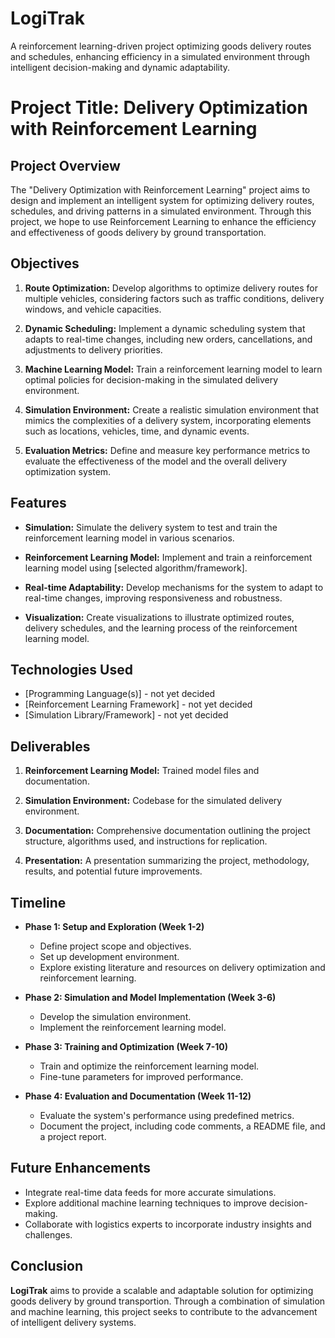 # LogiTrak
A reinforcement learning-driven project optimizing goods delivery routes and schedules, enhancing efficiency in a simulated environment through intelligent decision-making and dynamic adaptability.

# Project Title: Delivery Optimization with Reinforcement Learning

## Project Overview

The "Delivery Optimization with Reinforcement Learning" project aims to design and implement an intelligent system for optimizing delivery routes, schedules, and driving patterns in a simulated environment. Through this project, we hope to use Reinforcement Learning to enhance the efficiency and effectiveness of goods delivery by ground transportation.

## Objectives

1. **Route Optimization:** Develop algorithms to optimize delivery routes for multiple vehicles, considering factors such as traffic conditions, delivery windows, and vehicle capacities.

2. **Dynamic Scheduling:** Implement a dynamic scheduling system that adapts to real-time changes, including new orders, cancellations, and adjustments to delivery priorities.

3. **Machine Learning Model:** Train a reinforcement learning model to learn optimal policies for decision-making in the simulated delivery environment.

4. **Simulation Environment:** Create a realistic simulation environment that mimics the complexities of a delivery system, incorporating elements such as locations, vehicles, time, and dynamic events.

5. **Evaluation Metrics:** Define and measure key performance metrics to evaluate the effectiveness of the model and the overall delivery optimization system.

## Features

- **Simulation:** Simulate the delivery system to test and train the reinforcement learning model in various scenarios.

- **Reinforcement Learning Model:** Implement and train a reinforcement learning model using [selected algorithm/framework].

- **Real-time Adaptability:** Develop mechanisms for the system to adapt to real-time changes, improving responsiveness and robustness.

- **Visualization:** Create visualizations to illustrate optimized routes, delivery schedules, and the learning process of the reinforcement learning model.

## Technologies Used

- [Programming Language(s)] - not yet decided 
- [Reinforcement Learning Framework] - not yet decided
- [Simulation Library/Framework] - not yet decided

## Deliverables

1. **Reinforcement Learning Model:** Trained model files and documentation.

2. **Simulation Environment:** Codebase for the simulated delivery environment.

3. **Documentation:** Comprehensive documentation outlining the project structure, algorithms used, and instructions for replication.

4. **Presentation:** A presentation summarizing the project, methodology, results, and potential future improvements.

## Timeline

- **Phase 1: Setup and Exploration (Week 1-2)**
  - Define project scope and objectives.
  - Set up development environment.
  - Explore existing literature and resources on delivery optimization and reinforcement learning.

- **Phase 2: Simulation and Model Implementation (Week 3-6)**
  - Develop the simulation environment.
  - Implement the reinforcement learning model.

- **Phase 3: Training and Optimization (Week 7-10)**
  - Train and optimize the reinforcement learning model.
  - Fine-tune parameters for improved performance.

- **Phase 4: Evaluation and Documentation (Week 11-12)**
  - Evaluate the system's performance using predefined metrics.
  - Document the project, including code comments, a README file, and a project report.

## Future Enhancements

- Integrate real-time data feeds for more accurate simulations.
- Explore additional machine learning techniques to improve decision-making.
- Collaborate with logistics experts to incorporate industry insights and challenges.

## Conclusion

**LogiTrak** aims to provide a scalable and adaptable solution for optimizing goods delivery by ground transportion. Through a combination of simulation and machine learning, this project seeks to contribute to the advancement of intelligent delivery systems.
